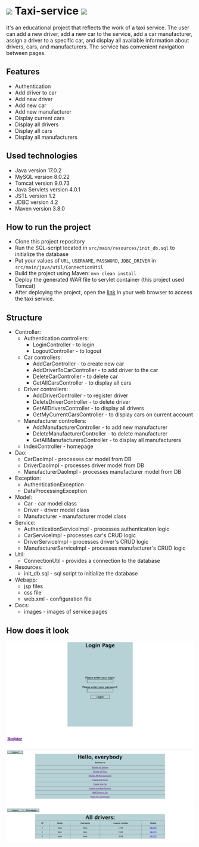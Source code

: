 # ![](https://cdn-icons-png.flaticon.com/32/3485/3485591.png) Taxi-service ![](https://cdn-icons-png.flaticon.com/32/3485/3485591.png)

It's an educational project that reflects the work of a taxi service.
The user can add a new driver, 
add a new car to the service, add a car manufacturer, 
assign a driver to a specific car, 
and display all available information about drivers, 
cars, and manufacturers. 
The service has convenient navigation between pages.

## Features

- Authentication
- Add driver to car
- Add new driver
- Add new car
- Add new manufacturer
- Display current cars
- Display all drivers
- Display all cars
- Display all manufacturers

## Used technologies

- Java version 17.0.2
- MySQL version 8.0.22
- Tomcat version 9.0.73
- Java Servlets version 4.0.1
- JSTL version 1.2
- JDBC version 4.2
- Maven version 3.8.0

## How to run the project

- Clone this project repository
- Run the SQL-script located in `src/main/resources/init_db.sql` to initialize the database
- Put your values of `URL`, `USERNAME`, `PASSWORD`, `JDBC_DRIVER` in `src/main/java/util/ConnectionUtil`
- Build the project using Maven: `mvn clean install`
- Deploy the generated WAR file to servlet container (this project used Tomcat)
- After deploying the project, open the [link](http://localhost:8080) in your web browser to access the taxi service.

## Structure

- Controller:
   - Authentication controllers:
      - LoginController - to login
      - LogoutController - to logout
   - Car controllers:
      - AddCarController - to create new car 
      - AddDriverToCarController - to add driver to the car
      - DeleteCarController - to delete car
      - GetAllCarsController - to display all cars
   - Driver controllers:
      - AddDriverController - to register driver
      - DeleteDriverController - to delete driver
      - GetAllDriversController - to display all drivers
      - GetMyCurrentCarsController - to display cars on current account
   - Manufacturer controllers:
      - AddManufacturerController - to add new manufacturer
      - DeleteManufacturerController - to delete manufacturer
      - GetAllManufacturersController - to display all manufacturers
   - IndexController - homepage
- Dao:
   - CarDaoImpl - processes car model from DB
   - DriverDaoImpl - processes driver model from DB
   - ManufacturerDaoImpl - processes manufacturer model from DB
- Exception: 
   - AuthenticationException 
   - DataProcessingException
- Model:
   - Car - car model class
   - Driver - driver model class
   - Manufacturer - manufacturer model class
- Service:
   - AuthenticationServiceImpl - processes authentication logic
   - CarServiceImpl - processes car's CRUD logic
   - DriverServiceImpl - processes driver's CRUD logic
   - ManufacturerServiceImpl - processes manufacturer's CRUD logic
- Util:
   - ConnectionUtil - provides a connection to the database
- Resources:
   - init_db.sql - sql script to initialize the database
- Webapp:
   - jsp files
   - css file 
   - web.xml - configuration file
- Docs:
   - images - images of service pages
## How does it look

![img.png](docs/images/login_page.png)
![img_1.png](docs/images/homepage.png)
![img_2.png](docs/images/drivers_page.png)
